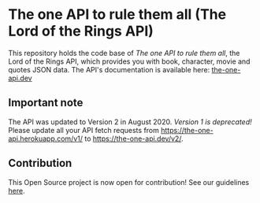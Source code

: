 # The one API to rule them all (The Lord of the Rings API)

This repository holds the code base of *The one API to rule them all*, the Lord of the Rings API, which provides you with book, character, movie and quotes JSON data. The API's documentation is available here: [the-one-api.dev](https://the-one-api.dev)

## Important note

The API was updated to Version 2 in August 2020. *Version 1 is deprecated!* Please update all your API fetch requests from https://the-one-api.herokuapp.com/v1/ to https://the-one-api.dev/v2/.

## Contribution

This Open Source project is now open for contribution! See our guidelines [here](https://github.com/gitfrosh/lotr-api/CONTRIBUTING.md).
